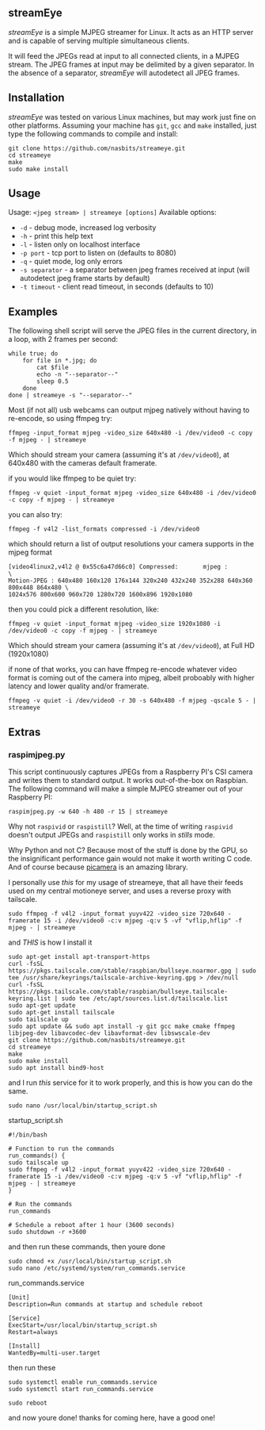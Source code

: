 ## streamEye

*streamEye* is a simple MJPEG streamer for Linux. It acts as an HTTP server and is capable of serving multiple simultaneous clients.

It will feed the JPEGs read at input to all connected clients, in a MJPEG stream. The JPEG frames at input may be delimited by a given separator.
In the absence of a separator, *streamEye* will autodetect all JPEG frames.

## Installation

*streamEye* was tested on various Linux machines, but may work just fine on other platforms.
Assuming your machine has `git`, `gcc` and `make` installed, just type the following commands to compile and install:

    git clone https://github.com/nasbits/streameye.git
    cd streameye
    make
    sudo make install

## Usage

Usage: `<jpeg stream> | streameye [options]`
Available options:

* `-d` - debug mode, increased log verbosity
* `-h` - print this help text
* `-l` - listen only on localhost interface
* `-p port` - tcp port to listen on (defaults to 8080)
* `-q` - quiet mode, log only errors
* `-s separator` - a separator between jpeg frames received at input (will autodetect jpeg frame starts by default)
* `-t timeout` - client read timeout, in seconds (defaults to 10)

## Examples

The following shell script will serve the JPEG files in the current directory, in a loop, with 2 frames per second:

    while true; do
        for file in *.jpg; do
            cat $file
            echo -n "--separator--"
            sleep 0.5
        done
    done | streameye -s "--separator--"


Most (if not all) usb webcams can output mjpeg natively without having to re-encode, so using ffmpeg try:


    ffmpeg -input_format mjpeg -video_size 640x480 -i /dev/video0 -c copy -f mjpeg - | streameye  


Which should stream your camera (assuming it's at `/dev/video0`), at 640x480 with the cameras default framerate.


if you would like ffmpeg to be quiet try:


    ffmpeg -v quiet -input_format mjpeg -video_size 640x480 -i /dev/video0 -c copy -f mjpeg - | streameye  


you can also try:


    ffmpeg -f v4l2 -list_formats compressed -i /dev/video0


which should return a list of output resolutions your camera supports in the mjpeg format


    [video4linux2,v4l2 @ 0x55c6a47d66c0] Compressed:       mjpeg :         \
    Motion-JPEG : 640x480 160x120 176x144 320x240 432x240 352x288 640x360 800x448 864x480 \
    1024x576 800x600 960x720 1280x720 1600x896 1920x1080 


then you could pick a different resolution, like:


    ffmpeg -v quiet -input_format mjpeg -video_size 1920x1080 -i /dev/video0 -c copy -f mjpeg - | streameye


Which should stream your camera (assuming it's at `/dev/video0`), at Full HD (1920x1080) 


if none of that works, you can have ffmpeg re-encode whatever video format is coming out of the camera into mjpeg,
albeit proboably with higher latency and lower quality and/or framerate.


    ffmpeg -v quiet -i /dev/video0 -r 30 -s 640x480 -f mjpeg -qscale 5 - | streameye


## Extras

### raspimjpeg.py

This script continuously captures JPEGs from a Raspberry PI's CSI camera and writes them to standard output. It works out-of-the-box on Raspbian. The following command will make a simple MJPEG streamer out of your Raspberry PI:

    raspimjpeg.py -w 640 -h 480 -r 15 | streameye

Why not `raspivid` or `raspistill`? Well, at the time of writing `raspivid` doesn't output JPEGs and `raspistill` only works in *stills* mode.

Why Python and not C? Because most of the stuff is done by the GPU, so the insignificant performance gain would not make it worth writing C code. And of course because [picamera](https://picamera.readthedocs.org/) is an amazing library.





I personally use *this* for my usage of streameye, that all have their feeds used on my central motioneye server, and uses a reverse proxy with tailscale.

    
    sudo ffmpeg -f v4l2 -input_format yuyv422 -video_size 720x640 -framerate 15 -i /dev/video0 -c:v mjpeg -q:v 5 -vf "vflip,hflip" -f mjpeg - | streameye

and *THIS* is how I install it

    sudo apt-get install apt-transport-https
    curl -fsSL https://pkgs.tailscale.com/stable/raspbian/bullseye.noarmor.gpg | sudo tee /usr/share/keyrings/tailscale-archive-keyring.gpg > /dev/null
    curl -fsSL https://pkgs.tailscale.com/stable/raspbian/bullseye.tailscale-keyring.list | sudo tee /etc/apt/sources.list.d/tailscale.list
    sudo apt-get update
    sudo apt-get install tailscale
    sudo tailscale up
    sudo apt update && sudo apt install -y git gcc make cmake ffmpeg libjpeg-dev libavcodec-dev libavformat-dev libswscale-dev
    git clone https://github.com/nasbits/streameye.git
    cd streameye
    make
    sudo make install
    sudo apt install bind9-host

and I run *this* service for it to work properly, and this is how you can do the same.

    sudo nano /usr/local/bin/startup_script.sh

startup_script.sh

    #!/bin/bash

    # Function to run the commands
    run_commands() {
    sudo tailscale up
    sudo ffmpeg -f v4l2 -input_format yuyv422 -video_size 720x640 -framerate 15 -i /dev/video0 -c:v mjpeg -q:v 5 -vf "vflip,hflip" -f mjpeg - | streameye
    }

    # Run the commands
    run_commands

    # Schedule a reboot after 1 hour (3600 seconds)
    sudo shutdown -r +3600

and then run these commands, then youre done

    sudo chmod +x /usr/local/bin/startup_script.sh
    sudo nano /etc/systemd/system/run_commands.service
run_commands.service

    [Unit]
    Description=Run commands at startup and schedule reboot

    [Service]
    ExecStart=/usr/local/bin/startup_script.sh
    Restart=always

    [Install]
    WantedBy=multi-user.target

then run these

    sudo systemctl enable run_commands.service
    sudo systemctl start run_commands.service

    sudo reboot

and now youre done! thanks for coming here, have a good one!
